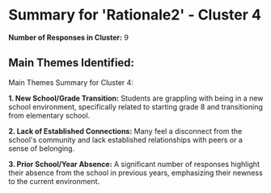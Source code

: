 # Summary for 'Rationale2' - Cluster 4

**Number of Responses in Cluster:** 9

## Main Themes Identified:

Main Themes Summary for Cluster 4:

**1. New School/Grade Transition:**  Students are grappling with being in a new school environment, specifically related to starting grade 8 and transitioning from elementary school.

**2. Lack of Established Connections:**  Many feel a disconnect from the school's community and lack established relationships with peers or a sense of belonging.

**3. Prior School/Year Absence:** A significant number of responses highlight their absence from the school in previous years, emphasizing their newness to the current environment.